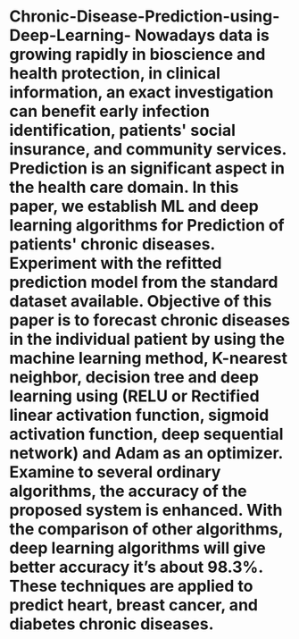 # Chronic-Disease-Prediction-using-Deep-Learning- Nowadays data is growing rapidly in bioscience and health protection, in clinical information, an exact investigation can benefit early infection identification, patients' social insurance, and community services. Prediction is an significant aspect in the health care domain. In this paper, we establish ML and deep learning algorithms for Prediction of patients' chronic diseases. Experiment with the refitted prediction model from the standard dataset available. Objective of this paper is to forecast chronic diseases in the individual patient by using the machine learning method, K-nearest neighbor, decision tree and deep learning using (RELU or Rectified linear activation function, sigmoid activation function, deep sequential network) and Adam as an optimizer. Examine to several ordinary algorithms, the accuracy of the proposed system is enhanced. With the comparison of other algorithms, deep learning algorithms will give better accuracy it’s about 98.3%. These techniques are applied to predict heart, breast cancer, and diabetes chronic diseases.  
